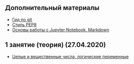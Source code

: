 ## Дополнительный материалы
* [Гид по git](https://github.com/rogovich/2020_CPK_Python_for_Data_Analysis/blob/master/01_Introduction/2020_CPK_1_0_git.ipynb)
* [Стиль PEP8](https://github.com/rogovich/2020_CPK_Python_for_Data_Analysis/blob/master/01_Introduction/2020_CPK_1_0_Coding_Style.ipynb) 
* [Основы работы с Jupyter Notebook. Markdown](https://github.com/rogovich/2020_CPK_Python_for_Data_Analysis/blob/master/01_Introduction/2020_CPK_1_0_Jupyter.ipynb)

## 1 занятие (теория) (27.04.2020)
* [Целые и вещественные числа, логические переменные](https://github.com/rogovich/2020_CPK_Python_for_Data_Analysis/blob/master/01_Introduction/2020_CPK_1_1_Int_Float_Bool.ipynb)
